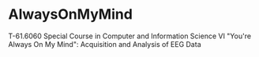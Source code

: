 # AlwaysOnMyMind
T-61.6060 Special Course in Computer and Information Science VI
"You're Always On My Mind": Acquisition and Analysis of EEG Data